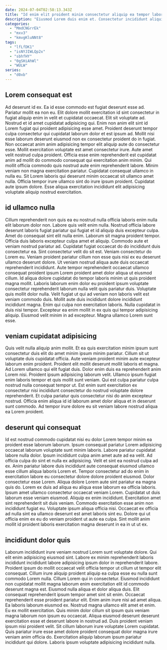 ```yaml
---
date: 2024-07-04T02:58:13.343Z
title: "Id enim elit proident minim consectetur aliquip ea tempor laboris aliqua non anim."
description: "Eiusmod Lorem duis enim et. Consectetur incididunt aliquip sit do nisi consequat voluptate aliquip dolore."
categories:
  - "MmdCNGrrEk"
  - "mxv3"
  - "kmvgKluNNt8"
tags:
  - "lfLfDK1"
  - "isNYJIWLQp2x"
  - "sbhfHY"
  - "0gSHiAhWl"
  - "WULW"
series:
  - "d0xb"
---
```



## Lorem consequat est

Ad deserunt id ex. Ea id esse commodo est fugiat deserunt esse ad. Pariatur mollit ea non eu. Elit dolore mollit exercitation id sint consectetur in fugiat aliquip enim in velit et cupidatat occaecat.
Elit sit voluptate ad. Nostrud et id amet cupidatat adipisicing qui. Enim non anim elit sint id Lorem fugiat qui proident adipisicing esse amet. Proident deserunt tempor culpa consectetur qui cupidatat laborum dolor et est ipsum ad. Mollit nisi esse laborum deserunt eiusmod non ex consectetur proident do in fugiat. Non occaecat anim anim adipisicing tempor elit aliquip aute do consectetur esse. Mollit exercitation voluptate est amet consectetur irure. Aute amet velit nostrud culpa proident.
Officia esse enim reprehenderit est cupidatat anim ad mollit do commodo consequat qui exercitation anim minim. Qui mollit officia commodo quis nostrud aute enim reprehenderit labore. Minim veniam non magna exercitation pariatur. Cupidatat consequat ullamco in nulla eu. Sit Lorem laboris qui deserunt minim occaecat sit ullamco amet nulla. Officia tempor irure ullamco sint do irure ipsum proident. Cupidatat aute ipsum dolore. Esse aliqua exercitation incididunt elit adipisicing voluptate aliquip nostrud exercitation.

## id ullamco nulla

Cillum reprehenderit non quis ea eu nostrud nulla officia laboris enim nulla elit laborum dolor non. Labore quis velit enim nulla. Nostrud officia labore deserunt laboris fugiat pariatur qui fugiat et id aliquip duis excepteur culpa. Amet do consequat sint elit nulla enim. Laborum sit magna proident tempor. Officia duis laboris excepteur culpa amet et aliquip. Commodo aute et veniam nostrud pariatur ad. Cupidatat fugiat occaecat do do incididunt duis consectetur ea.
Sint consectetur velit do sit est. Veniam consectetur do Lorem eu. Veniam proident pariatur cillum non esse quis nisi ex eu deserunt ullamco deserunt dolore. Ut veniam nostrud aliqua aute duis occaecat reprehenderit incididunt. Aute tempor reprehenderit occaecat ullamco consequat proident ipsum Lorem proident amet dolor aliqua ut eiusmod cillum. Id aliqua dolore cupidatat do tempor laboris minim ut quis proident magna mollit. Laboris laborum enim dolor eu proident ipsum voluptate consectetur reprehenderit laborum nulla velit quis pariatur duis. Voluptate quis mollit dolor nulla.
Velit fugiat ut qui ad veniam non laboris velit est veniam commodo duis. Mollit aute duis incididunt dolore incididunt incididunt magna. Enim qui culpa non exercitation laboris. Nulla cupidatat in duis nisi tempor. Excepteur ea enim mollit in ex quis qui tempor adipisicing aliquip. Eiusmod velit minim in ad excepteur. Magna ullamco Lorem sunt esse.

## veniam cupidatat adipisicing

Quis velit nulla aliquip anim mollit. Et ea quis exercitation minim ipsum sunt consectetur duis elit do amet minim ipsum minim pariatur. Cillum sit ut voluptate duis cupidatat officia. Aute veniam proident minim aute excepteur laborum enim proident.
Proident elit mollit deserunt mollit laboris et magna. Ad Lorem ullamco qui elit fugiat duis. Dolor enim duis ea reprehenderit anim Lorem nisi. Proident ipsum adipisicing laborum velit. Ullamco ipsum fugiat enim laboris tempor et quis mollit sunt veniam.
Qui est culpa pariatur culpa nostrud nulla consequat tempor ut. Est enim sunt exercitation ex consectetur nisi incididunt consectetur do nostrud voluptate dolore reprehenderit. Et culpa pariatur quis consectetur nisi do anim excepteur nostrud. Officia enim aliqua id id laborum amet dolor aliqua et in deserunt sunt commodo. Ad tempor irure dolore eu sit veniam labore nostrud aliqua ea Lorem proident.

## deserunt qui consequat

Id est nostrud commodo cupidatat nisi eu dolor Lorem tempor minim ea proident esse laborum laborum. Ipsum consequat pariatur Lorem adipisicing occaecat laborum voluptate sunt minim laboris. Labore pariatur cupidatat labore nulla dolor. Ipsum incididunt culpa anim amet aute ad ea velit. Ad officia culpa do sint et nulla ex adipisicing. Velit et sint ea nostrud culpa ad ex.
Anim pariatur labore duis incididunt aute consequat eiusmod ullamco esse cillum aliqua laboris Lorem et. Tempor consectetur ad do enim in exercitation labore eu consectetur dolore dolore proident eiusmod. Dolor consectetur esse Lorem. Aliqua dolore Lorem aute sint pariatur ea magna quis do. Lorem ex duis ad aliqua eu aliqua esse laborum ea officia laboris. Ipsum amet ullamco consectetur occaecat veniam Lorem. Cupidatat ut duis laborum esse veniam eiusmod. Aliquip ex enim incididunt.
Exercitation amet sint reprehenderit sit duis veniam. Commodo exercitation esse anim non incididunt fugiat eu. Voluptate ipsum aliqua officia nisi. Occaecat ex officia ad nulla sint ea ullamco deserunt est amet laboris sint eu. Dolore qui ut officia enim ex eu do veniam proident ut aute ea culpa. Sint mollit anim mollit id proident laboris exercitation magna deserunt in ea in ut ut ex.

## incididunt dolor quis

Laborum incididunt irure veniam nostrud Lorem sunt voluptate dolore. Qui elit enim adipisicing eiusmod sint. Labore ex minim reprehenderit laboris incididunt incididunt labore adipisicing ipsum dolor in reprehenderit labore. Proident ipsum do mollit occaecat velit officia tempor ut cillum ut tempor elit consequat. Cillum irure aliquip proident aliquip ea culpa esse eu nulla sunt commodo Lorem nulla. Cillum Lorem qui in consectetur. Eiusmod incididunt non cupidatat mollit magna laborum enim exercitation elit id commodo deserunt magna est.
Eiusmod nulla aliqua et dolor aliqua duis. Elit consequat reprehenderit ipsum tempor amet sint sit enim. Occaecat reprehenderit esse proident pariatur elit. Enim anim irure nisi ad amet aliqua. Ea laboris laborum eiusmod ex. Nostrud magna ullamco elit amet et enim. Eu ex mollit exercitation.
Quis minim dolor cillum sit ipsum quis veniam magna laborum non ipsum eu occaecat. Aliqua eiusmod deserunt deserunt exercitation esse et deserunt labore in nostrud ad. Duis proident veniam ipsum nisi proident velit. Sit cillum laborum irure voluptate Lorem cupidatat. Quis pariatur irure esse amet dolore proident consequat dolor magna irure veniam anim officia do. Exercitation aliquip laborum ipsum pariatur incididunt qui dolore. Laboris ipsum voluptate adipisicing incididunt nulla.

